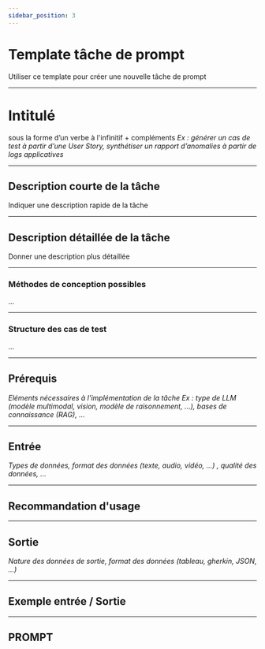 ```yaml
---
sidebar_position: 3
---
```


# Template tâche de prompt
Utiliser ce template pour créer une nouvelle tâche de prompt

---
# Intitulé 
sous la forme d’un verbe à l'infinitif + compléments​
*Ex : générer un cas de test à partir d’une User Story, synthétiser un rapport d’anomalies à partir de logs applicatives​*

---
## Description courte de la tâche​
Indiquer une description rapide de la tâche

---
## Description détaillée de la tâche
Donner une description plus détaillée

---
### Méthodes de conception possibles
...

---
### Structure des cas de test
...

---
## Prérequis
*Eléments nécessaires à l’implémentation de la tâche
Ex : type de LLM (modèle multimodal, vision, modèle de raisonnement, …), bases de connaissance (RAG), …*

---
## Entrée
*Types de données, format des données (texte, audio, vidéo, …) , qualité des données, ​…*

---
## Recommandation d'usage

---
## Sortie
*Nature des données de sortie, format des données (tableau, gherkin, JSON, …)​*

---
## Exemple entrée / Sortie

---
## PROMPT

```


```
